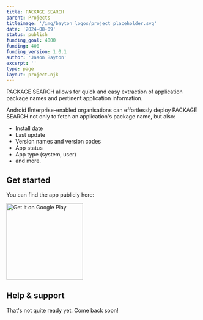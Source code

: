 ```yaml
---
title: PACKAGE SEARCH
parent: Projects
titleimage: '/img/bayton_logos/project_placeholder.svg'
date: '2024-08-09'
status: publish
funding_goal: 4000
funding: 400
funding_version: 1.0.1
author: 'Jason Bayton'
excerpt: ''
type: page
layout: project.njk
---
```


PACKAGE SEARCH allows for quick and easy extraction of application package names and pertinent application information.

Android Enterprise-enabled organisations can effortlessly deploy PACKAGE SEARCH not only to fetch an application's package name, but also:

- Install date
- Last update
- Version names and version codes
- App status
- App type (system, user)
- and more.

## Get started

You can find the app publicly here:

<a href='https://play.google.com/store/apps/details?id=org.bayton.packagesearch'><img alt='Get it on Google Play' src='https://play.google.com/intl/en_us/badges/static/images/badges/en_badge_web_generic.png' width="200px"/></a>

## Help & support

That's not quite ready yet. Come back soon!